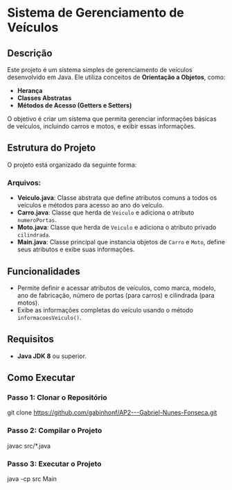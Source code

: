 # Sistema de Gerenciamento de Veículos

## Descrição
Este projeto é um sistema simples de gerenciamento de veículos desenvolvido em Java. Ele utiliza conceitos de **Orientação a Objetos**, como:
- **Herança**
- **Classes Abstratas**
- **Métodos de Acesso (Getters e Setters)**

O objetivo é criar um sistema que permita gerenciar informações básicas de veículos, incluindo carros e motos, e exibir essas informações.

## Estrutura do Projeto
O projeto está organizado da seguinte forma:

### Arquivos:
- **Veiculo.java**: Classe abstrata que define atributos comuns a todos os veículos e métodos para acesso ao ano do veículo.
- **Carro.java**: Classe que herda de `Veiculo` e adiciona o atributo `numeroPortas`.
- **Moto.java**: Classe que herda de `Veiculo` e adiciona o atributo privado `cilindrada`.
- **Main.java**: Classe principal que instancia objetos de `Carro` e `Moto`, define seus atributos e exibe suas informações.

## Funcionalidades
- Permite definir e acessar atributos de veículos, como marca, modelo, ano de fabricação, número de portas (para carros) e cilindrada (para motos).
- Exibe as informações completas do veículo usando o método `informacoesVeiculo()`.

## Requisitos
- **Java JDK 8** ou superior.

## Como Executar

### Passo 1: Clonar o Repositório
git clone https://github.com/gabinhonf/AP2---Gabriel-Nunes-Fonseca.git
### Passo 2: Compilar o Projeto
javac src/*.java

### Passo 3: Executar o Projeto
java -cp src Main

